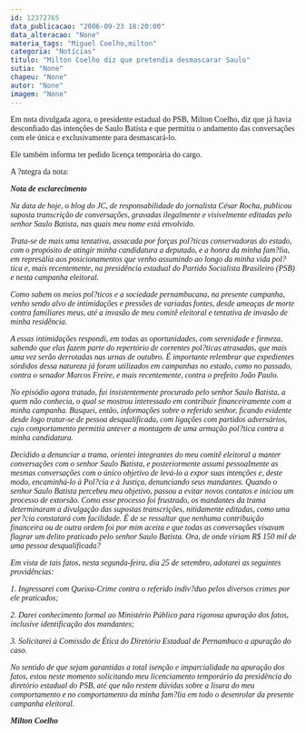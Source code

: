 ```yaml
---
id: 12372765
data_publicacao: "2006-09-23 18:20:00"
data_alteracao: "None"
materia_tags: "Miguel Coelho,milton"
categoria: "Notícias"
titulo: "Milton Coelho diz que pretendia desmascarar Saulo"
sutia: "None"
chapeu: "None"
autor: "None"
imagem: "None"
---
```

<p><P><FONT face=Verdana>Em nota divulgada agora, o presidente estadual do PSB, Milton Coelho, diz que já havia desconfiado das intenções de Saulo Batista e que permitiu o andamento das conversações com ele única e exclusivamente para desmascará-lo.</FONT></P></p>
<p><P><FONT face=Verdana>Ele também informa ter pedido licença temporária do cargo.</FONT></P></p>
<p><P><FONT face=Verdana>A ?ntegra da nota:</FONT></P></p>
<p><P><B><FONT face=Verdana><EM>Nota de esclarecimento</EM></FONT></P></B></p>
<p><P><FONT face=Verdana><EM>Na data de hoje, o blog do JC, de responsabilidade do jornalista César Rocha, publicou suposta transcrição de conversações, gravadas ilegalmente e visivelmente editadas pelo senhor Saulo Batista, nas quais meu nome está envolvido. </EM></FONT></P></p>
<p><P><FONT face=Verdana><EM>Trata-se de mais uma tentativa, assacada por forças pol?ticas conservadoras do estado, com o propósito de atingir minha candidatura a deputado, e a honra da minha fam?lia, em represália aos posicionamentos que venho assumindo ao longo da minha vida pol?tica e, mais recentemente, na presidência estadual do Partido Socialista Brasileiro (PSB) e nesta campanha eleitoral. </EM></FONT></P></p>
<p><P><FONT face=Verdana><EM>Como sabem os meios pol?ticos e a sociedade pernambucana, na presente campanha, venho sendo alvo de intimidações e pressões de variadas fontes, desde ameaças de morte contra familiares meus, até a invasão de meu comitê eleitoral e tentativa de invasão de minha residência. </EM></FONT></P></p>
<p><P><FONT face=Verdana><EM>A essas intimidações respondi, em todas as oportunidades, com serenidade e firmeza, sabendo que elas fazem parte do repertório de correntes pol?ticas atrasadas, que mais uma vez serão derrotadas nas urnas de outubro. É importante relembrar que expedientes sórdidos dessa natureza já foram utilizados em campanhas no estado, como no passado, contra o senador Marcos Freire, e mais recentemente, contra o prefeito João Paulo. </EM></FONT></P></p>
<p><P><FONT face=Verdana><EM>No episódio agora tratado, fui insistentemente procurado pelo senhor Saulo Batista, a quem não conhecia, o qual se mostrou interessado em contribuir financeiramente com a minha campanha. Busquei, então, informações sobre o referido senhor, ficando evidente desde logo tratar-se de pessoa desqualificada, com ligações com partidos adversários, cujo comportamento permitia antever a montagem de uma armação pol?tica contra a minha candidatura. </EM></FONT></P></p>
<p><P><FONT face=Verdana><EM>Decidido a denunciar a trama, orientei integrantes do meu comitê eleitoral a manter conversações com o senhor Saulo Batista, e posteriormente assumi pessoalmente as mesmas conversações com o único objetivo de levá-lo a expor suas intenções e, deste modo, encaminhá-lo à Pol?cia e à Justiça, denunciando seus mandantes. Quando o senhor Saulo Batista percebeu meu objetivo, passou a evitar novos contatos e iniciou um processo de extorsão. Como esse processo foi frustrado, os mandantes da trama determinaram a divulgação das supostas transcrições, nitidamente editadas, como uma per?cia constatará com facilidade. É de se ressaltar que nenhuma contribuição financeira ou de outra ordem foi por mim aceita e que todas as conversações visavam flagrar um delito praticado pelo senhor Saulo Batista. Ora, de onde viriam R$ 150 mil de uma pessoa desqualificada? </EM></FONT></P></p>
<p><P><FONT face=Verdana><EM>Em vista de tais fatos, nesta segunda-feira, dia 25 de setembro, adotarei as seguintes providências: </EM></FONT></P></p>
<p><P><FONT face=Verdana><EM>1. Ingressarei com Queixa-Crime contra o referido indiv?duo pelos diversos crimes por ele praticados; </EM></FONT></P></p>
<p><P><FONT face=Verdana><EM>2. Darei conhecimento formal ao Ministério Público para rigorosa apuração dos fatos, inclusive identificação dos mandantes; </EM></FONT></P></p>
<p><P><FONT face=Verdana><EM>3. Solicitarei à Comissão de Ética do Diretório Estadual de Pernambuco a apuração do caso. </EM></FONT></P></p>
<p><P><FONT face=Verdana><EM>No sentido de que sejam garantidas a total isenção e imparcialidade na apuração dos fatos, estou neste momento solicitando meu licenciamento temporário da presidência do diretório estadual do PSB, até que não restem dúvidas sobre a lisura do meu comportamento e no comportamento da minha fam?lia em todo o desenrolar da presente campanha eleitoral. </EM></FONT></P><B></p>
<p><P><FONT face=Verdana><EM>Milton Coelho</EM></FONT></B></P> </p>
